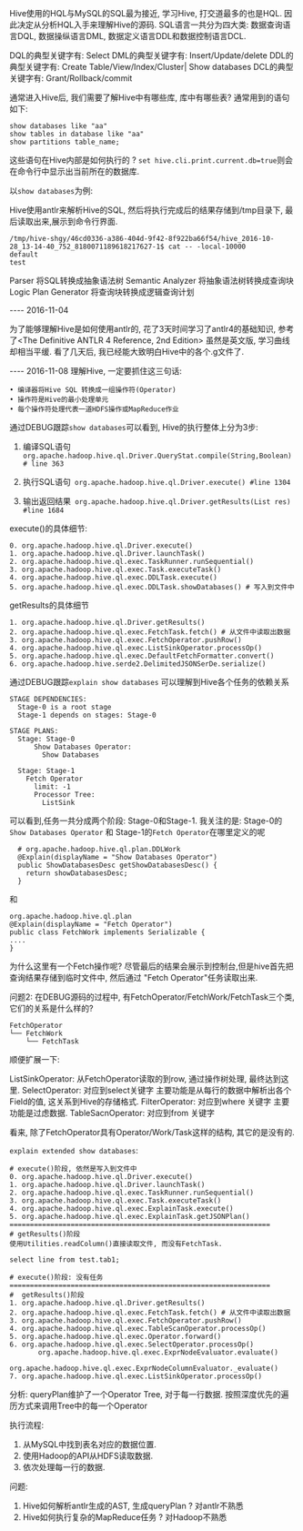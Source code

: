 Hive使用的HQL与MySQL的SQL最为接近, 学习Hive, 打交道最多的也是HQL. 因此决定从分析HQL入手来理解Hive的源码.
SQL语言一共分为四大类: 数据查询语言DQL, 数据操纵语言DML, 数据定义语言DDL和数据控制语言DCL.

DQL的典型关键字有: Select
DML的典型关键字有: Insert/Update/delete
DDL的典型关键字有: Create Table/View/Index/Cluster| Show databases
DCL的典型关键字有: Grant/Rollback/commit

通常进入Hive后, 我们需要了解Hive中有哪些库, 库中有哪些表? 通常用到的语句如下:
```
show databases like "aa"
show tables in database like "aa"
show partitions table_name;
```

这些语句在Hive内部是如何执行的 ? 
`set hive.cli.print.current.db=true`则会在命令行中显示出当前所在的数据库.

以`show databases`为例:

Hive使用antlr来解析Hive的SQL, 然后将执行完成后的结果存储到/tmp目录下, 最后读取出来,展示到命令行界面.
```
/tmp/hive-shgy/46cd0336-a386-404d-9f42-8f922ba66f54/hive_2016-10-28_13-14-40_752_8180071189618217627-1$ cat -- -local-10000 
default
test
```

Parser                将SQL转换成抽象语法树
Semantic Analyzer     将抽象语法树转换成查询块
Logic Plan Generator  将查询块转换成逻辑查询计划

---- 2016-11-04

为了能够理解Hive是如何使用antlr的, 花了3天时间学习了antlr4的基础知识, 参考了<The Definitive ANTLR 4 Reference, 2nd Edition>
虽然是英文版, 学习曲线却相当平缓. 看了几天后, 我已经能大致明白Hive中的各个.g文件了.

---- 2016-11-08
理解Hive, 一定要抓住这三句话:
```
• 编译器将Hive SQL 转换成一组操作符(Operator)
• 操作符是Hive的最小处理单元
• 每个操作符处理代表一道HDFS操作或MapReduce作业
```
通过DEBUG跟踪`show databases`可以看到, Hive的执行整体上分为3步:

1. 编译SQL语句` org.apache.hadoop.hive.ql.Driver.QueryStat.compile(String,Boolean) # line 363`

2. 执行SQL语句` org.apache.hadoop.hive.ql.Driver.execute() #line 1304`

3. 输出返回结果` org.apache.hadoop.hive.ql.Driver.getResults(List res) #line 1684`

execute()的具体细节:
```
0. org.apache.hadoop.hive.ql.Driver.execute()
1. org.apache.hadoop.hive.ql.Driver.launchTask()
2. org.apache.hadoop.hive.ql.exec.TaskRunner.runSequential()
3. org.apache.hadoop.hive.ql.exec.Task.executeTask()
4. org.apache.hadoop.hive.ql.exec.DDLTask.execute()
5. org.apache.hadoop.hive.ql.exec.DDLTask.showDatabases() # 写入到文件中
```
getResults的具体细节
```
1. org.apache.hadoop.hive.ql.Driver.getResults()
2. org.apache.hadoop.hive.ql.exec.FetchTask.fetch() # 从文件中读取出数据
3. org.apache.hadoop.hive.ql.exec.FetchOperator.pushRow()
4. org.apache.hadoop.hive.ql.exec.ListSinkOperator.processOp()
5. org.apache.hadoop.hive.ql.exec.DefaultFetchFormatter.convert()
6. org.apache.hadoop.hive.serde2.DelimitedJSONSerDe.serialize()
```

通过DEBUG跟踪`explain show databases` 可以理解到Hive各个任务的依赖关系
```
STAGE DEPENDENCIES:
  Stage-0 is a root stage
  Stage-1 depends on stages: Stage-0

STAGE PLANS:
  Stage: Stage-0
      Show Databases Operator:
        Show Databases

  Stage: Stage-1
    Fetch Operator
      limit: -1
      Processor Tree:
        ListSink
```
可以看到,任务一共分成两个阶段: Stage-0和Stage-1.
我关注的是:
Stage-0的`Show Databases Operator` 和 Stage-1的`Fetch Operator`在哪里定义的呢
```
  # org.apache.hadoop.hive.ql.plan.DDLWork
  @Explain(displayName = "Show Databases Operator")
  public ShowDatabasesDesc getShowDatabasesDesc() {
    return showDatabasesDesc;
  }
```
和
```
org.apache.hadoop.hive.ql.plan
@Explain(displayName = "Fetch Operator")
public class FetchWork implements Serializable {
....
}
```

为什么这里有一个Fetch操作呢? 尽管最后的结果会展示到控制台,但是hive首先把查询结果存储到临时文件中, 然后通过
"Fetch Operator"任务读取出来.


问题2: 在DEBUG源码的过程中, 有FetchOperator/FetchWork/FetchTask三个类, 它们的关系是什么样的?
```
FetchOperator
└── FetchWork
    └── FetchTask
```
顺便扩展一下:

ListSinkOperator: 从FetchOperator读取的到row, 通过操作树处理, 最终达到这里.
SelectOperator: 对应到select关键字  主要功能是从每行的数据中解析出各个Field的值, 这关系到Hive的存储格式.
FilterOperator: 对应到where 关键字  主要功能是过虑数据.
TableSacnOperator: 对应到from 关键字

看来, 除了FetchOperator具有Operator/Work/Task这样的结构, 其它的是没有的.


`explain extended show databases`:
```
# execute()阶段, 依然是写入到文件中
0. org.apache.hadoop.hive.ql.Driver.execute()
1. org.apache.hadoop.hive.ql.Driver.launchTask()
2. org.apache.hadoop.hive.ql.exec.TaskRunner.runSequential()
3. org.apache.hadoop.hive.ql.exec.Task.executeTask()
4. org.apache.hadoop.hive.ql.exec.ExplainTask.execute()
5. org.apache.hadoop.hive.ql.exec.ExplainTask.getJSONPlan()
================================================================
# getResults()阶段
使用Utilities.readColumn()直接读取文件, 而没有FetchTask.
```

`select line from test.tab1;`
```
# execute()阶段: 没有任务
================================================================
#  getResults()阶段
1. org.apache.hadoop.hive.ql.Driver.getResults()
2. org.apache.hadoop.hive.ql.exec.FetchTask.fetch() # 从文件中读取出数据
3. org.apache.hadoop.hive.ql.exec.FetchOperator.pushRow()
4. org.apache.hadoop.hive.ql.exec.TableScanOperator.processOp()
5. org.apache.hadoop.hive.ql.exec.Operator.forward()
6. org.apache.hadoop.hive.ql.exec.SelectOperator.processOp()
       org.apache.hadoop.hive.ql.exec.ExprNodeEvaluator.evaluate()
       org.apache.hadoop.hive.ql.exec.ExprNodeColumnEvaluator._evaluate()
7. org.apache.hadoop.hive.ql.exec.ListSinkOperator.processOp()
```
分析: queryPlan维护了一个Operator Tree, 对于每一行数据. 按照深度优先的遍历方式来调用Tree中的每一个Operator

执行流程:
1. 从MySQL中找到表名对应的数据位置.
2. 使用Hadoop的API从HDFS读取数据.
2. 依次处理每一行的数据.


问题:
   1. Hive如何解析antlr生成的AST, 生成queryPlan ? 对antlr不熟悉
   2. Hive如何执行复杂的MapReduce任务 ?           对Hadoop不熟悉










